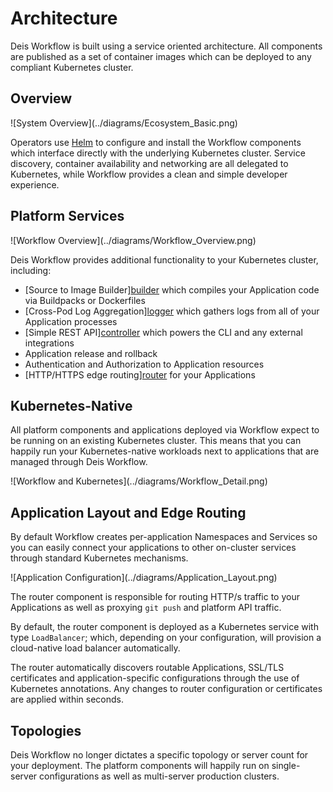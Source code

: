 # Architecture

Deis Workflow is built using a service oriented architecture. All components
are published as a set of container images which can be deployed to any
compliant Kubernetes cluster.

## Overview

!\[System Overview](../diagrams/Ecosystem_Basic.png)

Operators use [Helm][] to configure and install the Workflow components which
interface directly with the underlying Kubernetes cluster. Service discovery,
container availability and networking are all delegated to Kubernetes, while
Workflow provides a clean and simple developer experience.

## Platform Services

!\[Workflow Overview](../diagrams/Workflow_Overview.png)

Deis Workflow provides additional functionality to your Kubernetes cluster, including:

* \[Source to Image Builder][builder] which compiles your Application code via Buildpacks or Dockerfiles
* \[Cross-Pod Log Aggregation][logger] which gathers logs from all of your Application processes
* \[Simple REST API][controller] which powers the CLI and any external integrations
* Application release and rollback
* Authentication and Authorization to Application resources
* \[HTTP/HTTPS edge routing][router] for your Applications

## Kubernetes-Native

All platform components and applications deployed via Workflow expect to be
running on an existing Kubernetes cluster. This means that you can happily run
your Kubernetes-native workloads next to applications that are managed through
Deis Workflow.

!\[Workflow and Kubernetes](../diagrams/Workflow_Detail.png)

## Application Layout and Edge Routing

By default Workflow creates per-application Namespaces and Services so you can
easily connect your applications to other on-cluster services through standard
Kubernetes mechanisms.

!\[Application Configuration](../diagrams/Application_Layout.png)

The router component is responsible for routing HTTP/s traffic to your
Applications as well as proxying `git push` and platform API traffic.

By default, the router component is deployed as a Kubernetes service with type
`LoadBalancer`; which, depending on your configuration, will provision a
cloud-native load balancer automatically.

The router automatically discovers routable Applications, SSL/TLS certificates
and application-specific configurations through the use of Kubernetes
annotations. Any changes to router configuration or certificates are applied
within seconds.

## Topologies

Deis Workflow no longer dictates a specific topology or server count for your
deployment. The platform components will happily run on single-server
configurations as well as multi-server production clusters.

[builder]: components.md#builder
[components]: components.md
[controller]: components.md#controller
[helm]: https://github.com/kubernetes/helm
[logger]: components.md#logger
[router]: components.md#router
